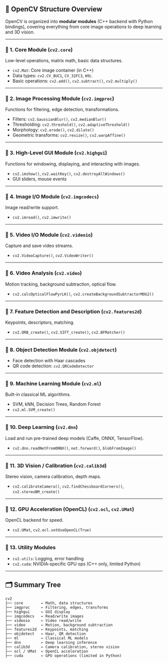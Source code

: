 ## 🧩 OpenCV Structure Overview

OpenCV is organized into **modular modules** (C++ backend with Python bindings), covering everything from core image operations to deep learning and 3D vision.

---

### 🔹 1. **Core Module (`cv2.core`)**

Low-level operations, matrix math, basic data structures.

* `cv2.Mat`: Core image container (in C++)
* Data types: `cv2.CV_8UC1`, `CV_32FC3`, etc.
* Basic operations: `cv2.add()`, `cv2.subtract()`, `cv2.multiply()`

---

### 🔹 2. **Image Processing Module (`cv2.imgproc`)**

Functions for filtering, edge detection, transformations.

* Filters: `cv2.GaussianBlur()`, `cv2.medianBlur()`
* Thresholding: `cv2.threshold()`, `cv2.adaptiveThreshold()`
* Morphology: `cv2.erode()`, `cv2.dilate()`
* Geometric transforms: `cv2.resize()`, `cv2.warpAffine()`

---

### 🔹 3. **High-Level GUI Module (`cv2.highgui`)**

Functions for windowing, displaying, and interacting with images.

* `cv2.imshow()`, `cv2.waitKey()`, `cv2.destroyAllWindows()`
* GUI sliders, mouse events

---

### 🔹 4. **Image I/O Module (`cv2.imgcodecs`)**

Image read/write support.

* `cv2.imread()`, `cv2.imwrite()`

---

### 🔹 5. **Video I/O Module (`cv2.videoio`)**

Capture and save video streams.

* `cv2.VideoCapture()`, `cv2.VideoWriter()`

---

### 🔹 6. **Video Analysis (`cv2.video`)**

Motion tracking, background subtraction, optical flow.

* `cv2.calcOpticalFlowPyrLK()`, `cv2.createBackgroundSubtractorMOG2()`

---

### 🔹 7. **Feature Detection and Description (`cv2.features2d`)**

Keypoints, descriptors, matching.

* `cv2.ORB_create()`, `cv2.SIFT_create()`, `cv2.BFMatcher()`

---

### 🔹 8. **Object Detection Module (`cv2.objdetect`)**

* Face detection with Haar cascades
* QR code detection: `cv2.QRCodeDetector`

---

### 🔹 9. **Machine Learning Module (`cv2.ml`)**

Built-in classical ML algorithms.

* SVM, kNN, Decision Trees, Random Forest
* `cv2.ml.SVM_create()`

---

### 🔹 10. **Deep Learning (`cv2.dnn`)**

Load and run pre-trained deep models (Caffe, ONNX, TensorFlow).

* `cv2.dnn.readNetFromONNX()`, `net.forward()`, `blobFromImage()`

---

### 🔹 11. **3D Vision / Calibration (`cv2.calib3d`)**

Stereo vision, camera calibration, depth maps.

* `cv2.calibrateCamera()`, `cv2.findChessboardCorners()`, `cv2.stereoBM_create()`

---

### 🔹 12. **GPU Acceleration (OpenCL) (`cv2.ocl`, `cv2.UMat`)**

OpenCL backend for speed.

* `cv2.UMat`, `cv2.ocl.setUseOpenCL(True)`

---

### 🔹 13. **Utility Modules**

* `cv2.utils`: Logging, error handling
* `cv2.cuda`: NVIDIA-specific GPU ops (C++ only, limited Python)

---

## 🗂️ Summary Tree

```
cv2
├── core        ← Math, data structures
├── imgproc     ← Filtering, edges, transforms
├── highgui     ← GUI display
├── imgcodecs   ← Read/write images
├── videoio     ← Video read/write
├── video       ← Motion, background subtraction
├── features2d  ← Keypoints, matching
├── objdetect   ← Haar, QR detection
├── ml          ← Classical ML models
├── dnn         ← Deep learning inference
├── calib3d     ← Camera calibration, stereo vision
├── ocl / UMat  ← OpenCL acceleration
├── cuda        ← GPU operations (limited in Python)
```
